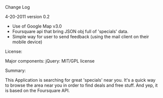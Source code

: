 Change Log

4-20-2011 version 0.2
* Use of Google Map v3.0
* Foursquare api that bring JSON obj full of 'specials' data.
* Simple way for user to send feedback (using the mail client on their mobile device)

License:

Major components:
jQuery: MIT/GPL license

Summary:

This Application is searching for great 'specials' near you.
It's a quick way to browse the area near you in order to find deals and free stuff.
And yep, it is based on the Foursquare API.